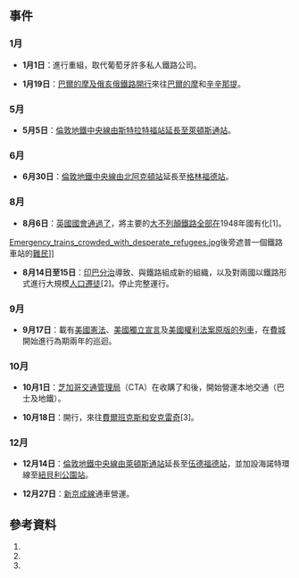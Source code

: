 ## 事件

### 1月

  - **1月1日**：進行重組，取代葡萄牙許多私人鐵路公司。

  - **1月19日**：[巴爾的摩及俄亥俄鐵路開行](https://zh.wikipedia.org/wiki/巴爾的摩及俄亥俄鐵路 "wikilink")來往[巴爾的摩](../Page/巴爾的摩.md "wikilink")和[辛辛那提](../Page/辛辛那提.md "wikilink")。

### 5月

  - **5月5日**：[倫敦地鐵](https://zh.wikipedia.org/wiki/倫敦地鐵 "wikilink")[中央線由](../Page/中央線_\(倫敦地鐵\).md "wikilink")[斯特拉特福站延長至](https://zh.wikipedia.org/wiki/斯特拉特福站 "wikilink")[萊頓斯通站](../Page/萊頓斯通站.md "wikilink")。

### 6月

  - **6月30日**：[倫敦地鐵](https://zh.wikipedia.org/wiki/倫敦地鐵 "wikilink")[中央線由](../Page/中央線_\(倫敦地鐵\).md "wikilink")[北阿克頓站](../Page/北阿克頓站.md "wikilink")延長至[格林福德站](../Page/格林福德站.md "wikilink")。

### 8月

  - **8月6日**：[英國國會通過了](https://zh.wikipedia.org/wiki/英國國會 "wikilink")，將主要的[大不列顛鐵路全部在](https://zh.wikipedia.org/wiki/大不列顛 "wikilink")1948年國有化\[1\]。

[Emergency_trains_crowded_with_desperate_refugees.jpg](https://zh.wikipedia.org/wiki/File:Emergency_trains_crowded_with_desperate_refugees.jpg "fig:Emergency_trains_crowded_with_desperate_refugees.jpg")後旁遮普一個鐵路車站的[難民](https://zh.wikipedia.org/wiki/難民 "wikilink")\]\]

  - **8月14日至15日**：[印巴分治](../Page/印巴分治.md "wikilink")導致、與鐵路組成新的組織，以及對兩國以鐵路形式進行大規模[人口遷徒](https://zh.wikipedia.org/wiki/人口遷徒 "wikilink")\[2\]。停止完整運行。

### 9月

  - **9月17日**：載有[美國憲法](https://zh.wikipedia.org/wiki/美國憲法 "wikilink")、[美國獨立宣言](../Page/美國獨立宣言.md "wikilink")及[美國權利法案原版的列車](https://zh.wikipedia.org/wiki/美國權利法案 "wikilink")，在[費城](../Page/費城.md "wikilink")開始進行為期兩年的巡迴。

### 10月

  - **10月1日**：[芝加哥交通管理局](../Page/芝加哥交通管理局.md "wikilink")（CTA）在收購了和後，開始營運本地交通（巴士及地鐵）。

  - **10月18日**：開行，來往[費爾班克斯和](https://zh.wikipedia.org/wiki/費爾班克斯 "wikilink")[安克雷奇](https://zh.wikipedia.org/wiki/安克雷奇 "wikilink")\[3\]。

### 12月

  - **12月14日**：[倫敦地鐵](https://zh.wikipedia.org/wiki/倫敦地鐵 "wikilink")[中央線由](../Page/中央線_\(倫敦地鐵\).md "wikilink")[萊頓斯通站](../Page/萊頓斯通站.md "wikilink")延長至[伍德福德站](../Page/伍德福德站.md "wikilink")，並加設海諾特環線至[紐貝利公園站](../Page/紐貝利公園站.md "wikilink")。

  - **12月27日**：[新京成線](../Page/新京成線.md "wikilink")通車營運。

## 參考資料

1.
2.
3.